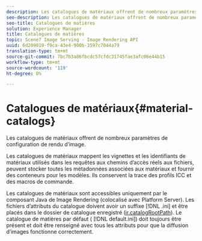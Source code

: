 ```yaml
---
description: Les catalogues de matériaux offrent de nombreux paramètres de configuration de rendu d’image.
seo-description: Les catalogues de matériaux offrent de nombreux paramètres de configuration de rendu d’image.
seo-title: Catalogues de matières
solution: Experience Manager
title: Catalogues de matières
topic: Scene7 Image Serving - Image Rendering API
uuid: 6d209019-f9ca-43e4-900b-3597c7044a79
translation-type: tm+mt
source-git-commit: 7bc7b3a86fbcdc57cfdc31745fae3afc06e44b15
workflow-type: tm+mt
source-wordcount: '119'
ht-degree: 0%

---
```



# Catalogues de matériaux{#material-catalogs}

Les catalogues de matériaux offrent de nombreux paramètres de configuration de rendu d’image.

Les catalogues de matériaux mappent les vignettes et les identifiants de matériaux utilisés dans les requêtes aux chemins d’accès réels aux fichiers, peuvent stocker toutes les métadonnées associées aux matériaux et fournir des conteneurs pour les modèles. Ils conservent la trace des profils ICC et des macros de commande.

Les catalogues de matériaux sont accessibles uniquement par le composant Java de Image Rendering (colocalisé avec Platform Server). Les fichiers d’attributs du catalogue doivent avoir un suffixe [!DNL .ini] et être placés dans le dossier de catalogue enregistré ([ir.catalogRootPath](../../../../../../ir-api/server-admin/image-rendering-api-ref/c-ir-server-administration/c-ir-configuration-settings-reference/c-ir-catalog-folder.md#concept-1c1d308112054bb99e3895c3fb8ca5f7)). Le catalogue de matières par défaut ( [!DNL default.ini]) doit toujours être présent et doit être renseigné avec tous les attributs pour que la diffusion d’images fonctionne correctement.
